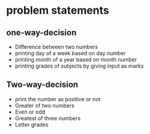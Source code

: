 # problem statements 

## one-way-decision

* Difference between two numbers 
* printing day of a week based on day number
* printing month of a year based on month number 
* printing grades of subjects by giving input as marks


## Two-way-decision 
* print the number as positive or not 
* Greater of two numbers 
* Even or odd 
* Greatest of three numbers 
* Letter grades 


